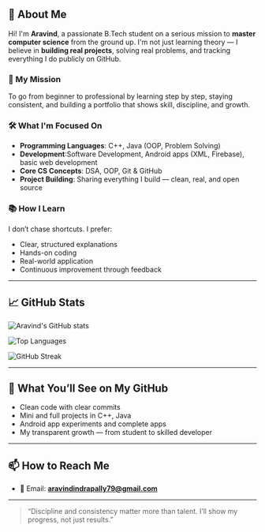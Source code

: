 ## 👋 About Me

Hi! I'm **Aravind**, a passionate B.Tech student on a serious mission to **master computer science** from the ground up. I'm not just learning theory — I believe in **building real projects**, solving real problems, and tracking everything I do publicly on GitHub.

### 🎯 My Mission
To go from beginner to professional by learning step by step, staying consistent, and building a portfolio that shows skill, discipline, and growth.

### 🛠️ What I'm Focused On
- **Programming Languages**: C++, Java (OOP, Problem Solving)
- **Development**:Software Development, Android apps (XML, Firebase), basic web development
- **Core CS Concepts**: DSA, OOP, Git & GitHub
- **Project Building**: Sharing everything I build — clean, real, and open source

### 📚 How I Learn
I don’t chase shortcuts. I prefer:
- Clear, structured explanations
- Hands-on coding
- Real-world application
- Continuous improvement through feedback

---

## 📈 GitHub Stats

![Aravind's GitHub stats](https://github-readme-stats.vercel.app/api?username=aravind7979&show_icons=true&theme=github_dark)

![Top Languages](https://github-readme-stats.vercel.app/api/top-langs/?username=aravind7979&layout=compact&theme=github_dark)

![GitHub Streak](https://github-readme-streak-stats.herokuapp.com/?user=aravind7979&theme=github-dark)

---

## 🔗 What You’ll See on My GitHub
- Clean code with clear commits
- Mini and full projects in C++, Java
- Android app experiments and complete apps
- My transparent growth — from student to skilled developer

---

## 📫 How to Reach Me
- 📧 Email: **aravindindrapally79@gmail.com**

---

> “Discipline and consistency matter more than talent. I’ll show my progress, not just results.”

